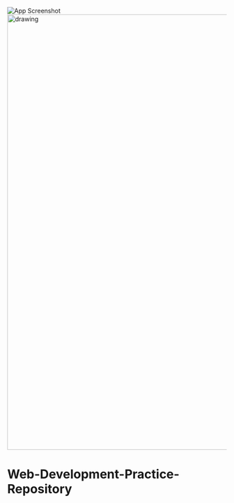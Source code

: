 ![App Screenshot](https://user-images.githubusercontent.com/74038190/240304579-c288471c-be67-4fbb-af44-1c63ee9ed280.png)
<img src="https://user-images.githubusercontent.com/74038190/243078834-72903324-cf57-4e90-80a6-ed3c9734e0ed.gif" alt="drawing" width="1000"/>
# Web-Development-Practice-Repository
